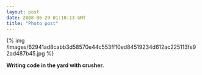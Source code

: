```yaml
---
layout: post
date: 2008-06-29 01:10:13 GMT
title: "Photo post"
---
```

{% img /images/62941ad8cabb3d58570e44c553ff10ed84519234d612ac225113fe92ad487b45.jpg %}

<b>Writing code in the yard with crusher.</b>